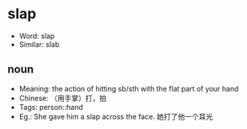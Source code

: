 # slap

- Word: slap
- Similar: slab

## noun

- Meaning: the action of hitting sb/sth with the flat part of your hand
- Chinese: （用手掌）打，拍
- Tags: person::hand
- Eg.: She gave him a slap across the face. 她打了他一个耳光


